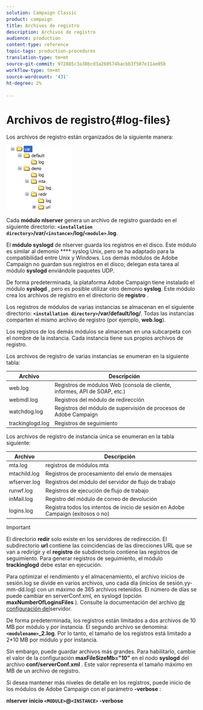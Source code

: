 ```yaml
---
solution: Campaign Classic
product: campaign
title: Archivos de registro
description: Archivos de registro
audience: production
content-type: reference
topic-tags: production-procedures
translation-type: tm+mt
source-git-commit: 972885c3a38bcd3a260574bacbb3f507e11ae05b
workflow-type: tm+mt
source-wordcount: '431'
ht-degree: 2%

---
```



# Archivos de registro{#log-files}

Los archivos de registro están organizados de la siguiente manera:

![](assets/d_ncs_directory.png)

Cada **módulo nlserver** genera un archivo de registro guardado en el siguiente directorio: **`<installation directory>`/var/`<instance>`/log/`<module>`.log**.

El **módulo syslogd** de nlserver guarda los registros en el disco. Este módulo es similar al demonio **** syslog Unix, pero se ha adaptado para la compatibilidad entre Unix y Windows. Los demás módulos de Adobe Campaign no guardan sus registros en el disco; delegan esta tarea al módulo **syslogd** enviándole paquetes UDP.

De forma predeterminada, la plataforma Adobe Campaign tiene instalado el módulo **syslogd** , pero es posible utilizar otro demonio **syslog**. Este módulo crea los archivos de registro en el directorio de **registro** .

Los registros de módulos de varias instancias se almacenan en el siguiente directorio: **`<installation directory>`/var/default/log/**. Todas las instancias comparten el mismo archivo de registro (por ejemplo, **web.log**).

Los registros de los demás módulos se almacenan en una subcarpeta con el nombre de la instancia. Cada instancia tiene sus propios archivos de registro.

Los archivos de registro de varias instancias se enumeran en la siguiente tabla:

| Archivo | Descripción |
|---|---|
| web.log | Registros de módulos Web (consola de cliente, informes, API de SOAP, etc.) |
| webmdl.log | Registros del módulo de redirección |
| watchdog.log | Registros del módulo de supervisión de procesos de Adobe Campaign |
| trackinglogd.log | Registros de seguimiento |

Los archivos de registro de instancia única se enumeran en la tabla siguiente:

| Archivo | Descripción |
|---|---|
| mta.log | registros de módulos mta |
| mtachild.log | Registros de procesamiento del envío de mensajes |
| wfserver.log | Registros del módulo del servidor de flujo de trabajo |
| runwf.log | Registros de ejecución de flujo de trabajo |
| inMail.log | Registro del módulo de correo de devolución |
| logins.log | Registra todos los intentos de inicio de sesión en Adobe Campaign (exitosos o no) |

>[!IMPORTANT]
>
>El directorio **redir** solo existe en los servidores de redirección. El subdirectorio **url** contiene las coincidencias de las direcciones URL que se van a redirigir y el **registro** de subdirectorio contiene las registros de seguimiento. Para generar registros de seguimiento, el módulo **trackinglogd** debe estar en ejecución.

Para optimizar el rendimiento y el almacenamiento, el archivo inicios de sesión.log se divide en varios archivos, uno cada día (inicios de sesión.yy-mm-dd.log) con un máximo de 365 archivos retenidos. El número de días se puede cambiar en serverConf.xml, en syslogd (opción **maxNumberOfLoginsFiles** ). Consulte la documentación del archivo [de configuración del](../../installation/using/the-server-configuration-file.md#syslogd)servidor.

De forma predeterminada, los registros están limitados a dos archivos de 10 MB por módulo y por instancia. El segundo archivo se denomina: **`<modulename>`_2.log**. Por lo tanto, el tamaño de los registros está limitado a 2*10 MB por módulo y por instancia.

Sin embargo, puede guardar archivos más grandes. Para habilitarlo, cambie el valor de la configuración **maxFileSizeMb=&quot;10&quot;** en el nodo **syslogd** del archivo **conf/serverConf.xml** . Este valor representa el tamaño máximo en MB de un archivo de registro.

Si desea mantener más niveles de detalle en los registros, puede inicio de los módulos de Adobe Campaign con el parámetro **-verbose** :

**nlserver inicio `<MODULE>`@`<INSTANCE>` -verbose**
